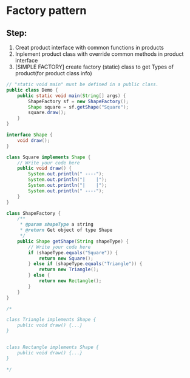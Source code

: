 # Factory pattern

## Step:
1. Creat product interface with common functions in products
2. Inplement product class with override common methods in product interface
3. [SIMPLE FACTORY] create factory (static) class to get Types of product(for product class info)

```java
// "static void main" must be defined in a public class.
public class Demo {
    public static void main(String[] args) {
        ShapeFactory sf = new ShapeFactory();
        Shape square = sf.getShape("Square");
        square.draw();
    }
}

interface Shape {
    void draw();
}

class Square implements Shape {
    // Write your code here
    public void draw() {
        System.out.println(" ----");
        System.out.println("|    |");
        System.out.println("|    |");
        System.out.println(" ----");
    }
}

class ShapeFactory {
    /**
     * @param shapeType a string
     * @return Get object of type Shape
     */
    public Shape getShape(String shapeType) {
        // Write your code here
        if (shapeType.equals("Square")) {
            return new Square();
        } else if (shapeType.equals("Triangle")) {
            return new Triangle();
        } else {
            return new Rectangle();
        }
    }
}

/*

class Triangle implements Shape {
    public void draw() {...}
}


class Rectangle implements Shape {
    public void draw() {...}
}

*/
```